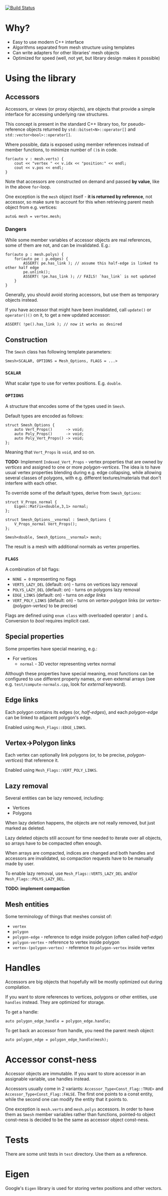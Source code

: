 [![Build Status](https://travis-ci.org/atablash/smesh.svg?branch=master)](https://travis-ci.org/atablash/smesh)

# Why?

* Easy to use modern C++ interface
* Algorithms separated from mesh structure using templates
* Can write adapters for other libraries' mesh objects
* Optimized for speed (well, not yet, but library design makes it possible)

# Using the library

## Accessors

Accessors, or views (or proxy objects), are objects that provide a simple interface for accessing underlying raw structures.

This concept is present in the standard C++ library too, for pseudo-reference objects returned by `std::bitset<N>::operator[]` and `std::vector<bool>::operator[]`.

Where possible, data is exposed using member references instead of member functions, to minimize number of `()`s in code.

	for(auto v : mesh.verts) {
		cout << "vertex " << v.idx << "position:" << endl;
		cout << v.pos << endl;
	}

Note that accessors are constructed on demand and passed **by value**, like in the above `for`-loop.

One exception is the `mesh` object itself - **it is returned by reference**, not accessor, so make sure to account for this when retrieving parent mesh object from e.g. vertices:

	auto& mesh = vertex.mesh;

### Dangers

While some member variables of accessor objects are real references, some of them are not, and can be invalidated. E.g.:

	for(auto p : mesh.polys) {
		for(auto pe : p.edges) {
			ASSERT( pe.has_link ); // assume this half-edge is linked to other half edge
			pe.unlink();
			ASSERT( !pe.has_link ); // FAILS! `has_link` is not updated
		}
	}

Generally, you should avoid storing accessors, but use them as temporary objects instead.

If you have accessor that might have been invalidated, call `update()` or `operator()()` on it, to get a new updated accessor:

	ASSERT( !pe().has_link ); // now it works as desired

## Construction

The `Smesh` class has following template parameters:

	Smesh<SCALAR, OPTIONS = Mesh_Options, FLAGS = ...>

### `SCALAR`

What scalar type to use for vertex positions. E.g. `double`.

### `OPTIONS`

A structure that encodes some of the types used in `Smesh`.

Default types are encoded as follows:

	struct Smesh_Options {
		auto Vert_Props()      -> void;
		auto Poly_Props()      -> void;
		auto Poly_Vert_Props() -> void;
	};

Meaning that `Vert_Props` is `void`, and so on.

**TODO:** Implement `Indexed_Vert_Props` - vertex properties that are owned by *vertices* and assigned to one or more *polygon-vertices*. The idea is to have usual vertex properties blending during e.g. edge collapsing, while allowing several classes of polygons, with e.g. different textures/materials that don't interfere with each other.

To override some of the default types, derive from `Smesh_Options`:

	struct V_Props_normal {
		Eigen::Matrix<double,3,1> normal;
	};

	struct Smesh_Options__vnormal : Smesh_Options {
		V_Props_normal Vert_Props();
	};

	Smesh<double, Smesh_Options__vnormal> mesh;

The result is a mesh with additional normals as vertex properties.

### `FLAGS`

A combination of bit flags:

* `NONE = 0` representing no flags
* `VERTS_LAZY_DEL` (default: on) - turns on vertices lazy removal
* `POLYS_LAZY_DEL` (default: on) - turns on polygons lazy removal
* `EDGE_LINKS` (default: on) - turns on *edge links*
* `VERT_POLY_LINKS` (default: on) - turns on *vertex-polygon* links (or *vertex-(polygon-vertex)* to be precise)

Flags are defined using `enum class` with overloaded operator `|` and `&`. Conversion to *bool* requires implicit cast.

## Special properties

Some properties have special meaning, e.g.:

* For vertices
	* `normal` - 3D vector representing vertex normal

Although these properties have special meaning, most functions can be configured to use different property names, or even external arrays (see e.g. `test/compute-normals.cpp`, look for *external* keyword).

## Edge links

Each polygon contains its edges (or, *half-edges*), and each *polygon-edge* can be linked to adjacent polygon's edge.

Enabled using `Mesh_Flags::EDGE_LINKS`.

## Vertex->Polygon links

Each vertex can optionally link polygons (or, to be precise, *polygon-vertices*) that reference it.

Enabled using `Mesh_Flags::VERT_POLY_LINKS`.

## Lazy removal

Several entities can be lazy removed, including:

* Vertices
* Polygons

When lazy deletion happens, the objects are not really removed, but just marked as deleted.

Lazy deleted objects still account for time needed to iterate over all objects, so arrays have to be compacted often enough.

When arrays are compacted, indices are changed and both handles and accessors are invalidated, so compaction requests have to be manually made by user.

To enable lazy removal, use `Mesh_Flags::VERTS_LAZY_DEL` and/or `Mesh_Flags::POLYS_LAZY_DEL`.

**TODO: implement compaction**

## Mesh entities

Some terminology of things that meshes consist of:

* `vertex`
* `polygon`
* `polygon-edge` - reference to edge inside polygon (often called *half-edge*)
* `polygon-vertex` - reference to vertex inside polygon
* `vertex-(polygon-vertex)` - reference to `polygon-vertex` inside vertex

# Handles

Accessors are big objects that hopefully will be mostly optimized out during compilation.

If you want to store references to vertices, polygons or other entities, use `handles` instead. They are optimized for storage.

To get a handle:

	auto polygon_edge_handle = polygon_edge.handle;

To get back an accessor from handle, you need the parent mesh object:

	auto polygon_edge = polygon_edge_handle(mesh);

# Accessor const-ness

Accessor objects are immutable. If you want to store accessor in an assignable variable, use handles instead.

Accessors usually come in 2 variants: `Accessor_Type<Const_Flag::TRUE>` and `Accessor_Type<Const_Flag::FALSE`. The first one points to a const entity, while the second one can modify the entity that it points to.

One exception is `mesh.verts` and `mesh.polys` accessors. In order to have them as `Smesh` member variables rather than functions, pointed-to object const-ness is decided to be the same as accessor object const-ness.

# Tests

There are some unit tests in `test` directory. Use them as a reference.


# Eigen

Google's `Eigen` library is used for storing vertex positions and other vectors.

